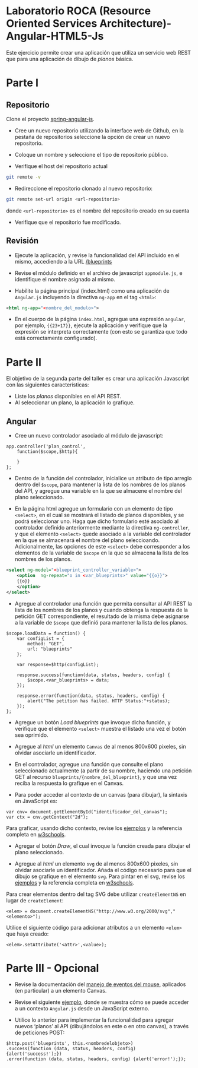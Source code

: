 Laboratorio ROCA (Resource Oriented Services Architecture)-Angular-HTML5-Js
===========================================================================

Este ejercicio permite crear una aplicación que utiliza un servicio web
REST que para una aplicación de dibujo de *planos* básica.

Parte I
=======

Repositorio
-----------

Clone el proyecto [spring-angular-js](https://github.com/ARSW-ECI/spring-angular-js).

* Cree un nuevo repositorio utilizando la interface web de Github, en
  la pestaña de repositorios seleccione la opción de crear un nuevo
  repositorio.

* Coloque un nombre y seleccione el tipo de repositorio público.

* Verifique el host del repositorio actual
`````bash
git remote -v
`````
  
* Redireccione el repositorio clonado al nuevo repositorio:
`````bash
git remote set-url origin <url-repositorio>
`````
donde `<url-repositorio>` es el nombre del repositorio creado en su cuenta

* Verifique que el repositorio fue modificado.

Revisión
--------

* Ejecute la aplicación, y revise la funcionalidad del API incluido en el mismo, accediendo a la URL 
[/blueprints](http://localhost:8080/blueprints)

* Revise  el  módulo  definido  en  el  archivo  de  javascript  `appmodule.js`,  e identifique el nombre asignado al mismo.

* Habilite la página principal (index.html) como una aplicación de `Angular.js` incluyendo la directiva `ng-app` en el tag `<html>`:
````xml
<html ng-app="<nombre_del_modulo>">
````
* En  el cuerpo  de  la  página `index.html`,  agregue  una expresión `angular`, por  ejemplo, `{{23+17}}`, ejecute  la  aplicación  y  verifique que la  expresión se interpreta  correctamente  (con  esto  se  garantiza  que  todo está correctamente configurado).

Parte II
========

El objetivo de la segunda parte del taller es crear una aplicación Javascript con las siguientes características:

* Liste los *planos* disponibles en el API REST.
* Al seleccionar un plano, la aplicación lo grafique.

Angular
-------

* Cree un nuevo controlador asociado al módulo de javascript:
````Js
app.controller('plan_control', 
    function($scope,$http){
        
    }
};
````

* Dentro de la función del controlador, 
inicialice un atributo de tipo arreglo dentro del `$scope`, 
para mantener la lista de los nombres de los planos del API, 
y agregue una variable en la que se almacene el nombre del plano seleccionado.

* En  la  página  html agregue un  formulario  con  un  elemento  de  tipo `<select>`,
en  el  cual  se  mostrará  el  listado  de  planos  disponibles,
y  se podrá  seleccionar  uno. 
Haga  que  dicho  formulario  esté  asociado  al controlador  definido  anteriormente
mediante  la  directiva  `ng-controller`,  y que el elemento `<select>` quede 
asociado a la variable del controlador en la que se almacenará 
el nombre del plano seleccioando. Adicionalmente, las opciones  de  este 
`<select>` debe  corresponder  a  los  elementos  de  la variable  de  `$scope` 
en  la  que  se almacena  la  lista  de  los  nombres  de  los planos.

````xml
<select ng-model="<blueprint_controller_variable>">
    <option  ng-repeat="o in <var_blueprints>" value="{{o}}">
    {{o}}
    </option>
</select>
````

* Agregue al controlador una  función  que  permita  consultar  al  API  REST
la  lista  de  los  nombres  de los  planos y cuando obtenga la respuesta 
de la petición GET correspondiente, el resultado de la misma debe asignarse 
a la variable de `$scope` que definió para mantener la lista de los planos. 

```Js
$scope.loadData = function() {
    var configList = {
        method: "GET",
        url: "blueprints"
    };

    var response=$http(configList);

    response.success(function(data, status, headers, config) {
        $scope.<var_blueprints> = data;
    });

    response.error(function(data, status, headers, config) {
        alert("The petition has failed. HTTP Status:"+status);
    });
};
```

* Agregue  un  botón *Load blueprints* que  invoque  dicha  función,
y  verifique que el elemento `<select>` muestra el listado una vez
el botón sea oprimido.

* Agregue al *html* un  elemento  `Canvas`  de  al  menos  800x600  pixeles,
sin  olvidar asociarle un identificador.

* En el controlador, agregue una función que consulte el plano seleccionado
actualmente (a partir de su nombre, haciendo una petición GET al recurso 
`blueprints/{nombre_del_blueprint}`,   y   que   una   vez   reciba
la respuesta lo grafique en el Canvas. 

* Para poder acceder al contexto de un canvas (para dibujar), la sintaxis en JavaScript es:

````Js
var cnv= document.getElementById("identificador_del_canvas");
var ctx = cnv.getContext("2d");
````

Para  graficar,  usando  dicho  contexto,  revise los [ejemplos](www.w3schools.com/html/html5_canvas.asp) 
y la  referencia  completa  en [w3schools](http://www.w3schools.com/tags/ref_canvas.asp).

* Agregar el botón *Draw*, el cual invoque la función creada para dibujar el plano seleccionado.

* Agregue al *html* un elemento `svg` de al menos 800x600 pixeles, sin olvidar asociarle un identificador. 
Añada el código necesario para que el dibujo se grafique en el elemento `svg`. Para pintar en el svg,
revise los [ejemplos](http://www.w3schools.com/svg/svg_inhtml.asp) 
y la  referencia  completa  en [w3schools](http://www.w3schools.com/svg/svg_reference.asp).

Para crear elementos dentro del tag SVG debe utilizar `createElementNS` en lugar de `createElement`:
```Js
<elem> = document.createElementNS("http://www.w3.org/2000/svg","<elemento>");
```

Utilice el siguiente código para adicionar atributos a un elemento `<elem>` que haya creado:
```
<elem>.setAttribute('<attr>',<value>);
```

Parte III - Opcional
====================

* Revise la documentación del [manejo de eventos del mouse](http://www.informit.com/articles/article.aspx?p=1903884&seqNum=6),
aplicados (en particular) a un elemento Canvas.

* Revise el siguiente [ejemplo](http://plnkr.co/edit/WVNDG9sgYgoWaNlrNCVC?p=preview), donde se muestra cómo se puede acceder a un contexto `Angular.js` desde un JavaScript externo.

*  Utilice lo anterior para implementar la funcionalidad para agregar nuevos ‘planos’ al API (dibujándolos  en  este  o  en  otro  canvas),  a  través  de  peticiones POST:

```Js
$http.post('blueprints', this.<nombredelobjeto>)
.success(function (data, status, headers, config) {alert('success!');})
.error(function (data, status, headers, config) {alert('error!');});
```

